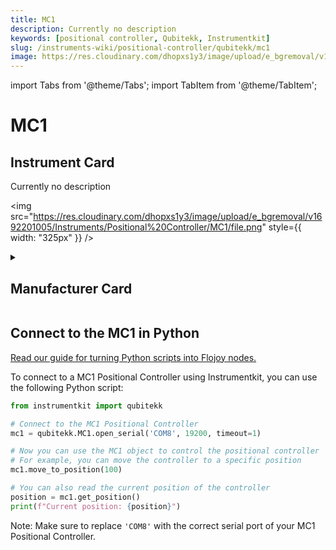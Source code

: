 ```yaml
---
title: MC1
description: Currently no description
keywords: [positional controller, Qubitekk, Instrumentkit]
slug: /instruments-wiki/positional-controller/qubitekk/mc1
image: https://res.cloudinary.com/dhopxs1y3/image/upload/e_bgremoval/v1692201005/Instruments/Positional%20Controller/MC1/file.png
---
```


import Tabs from '@theme/Tabs';
import TabItem from '@theme/TabItem';

# MC1

## Instrument Card

<div className="flex">

<div>

Currently no description

</div>

<img src="https://res.cloudinary.com/dhopxs1y3/image/upload/e_bgremoval/v1692201005/Instruments/Positional%20Controller/MC1/file.png" style={{ width: "325px" }} />

</div>

<details>
<summary><h2>Manufacturer Card</h2></summary>

<img src="https://res.cloudinary.com/dhopxs1y3/image/upload/e_bgremoval/v1692125997/Instruments/Vendor%20Logos/Qubitekk.png" style={{ width: "100%", objectFit: "cover" }} />

Qubitekk provides reliable products for generating, preparing, distributing, detecting, correlating and storing photonic qubits. The hardware that is needed to strengthen American leadership in quantum computing, communications, and sensing solutions is being developed and manufactured in San Diego County, CA. <a href="https://qubitekk.com/">Website</a>.

<ul>
  <li>Headquarters: Vista, California, United States</li>
  <li>Yearly Revenue (millions, USD): 5.0</li>
</ul>
</details>

## Connect to the MC1 in Python

[Read our guide for turning Python scripts into Flojoy nodes.](https://docs.flojoy.ai/custom-nodes/creating-custom-node/)


<Tabs>
<TabItem value="Instrumentkit" label="Instrumentkit">

To connect to a MC1 Positional Controller using Instrumentkit, you can use the following Python script:

```python
from instrumentkit import qubitekk

# Connect to the MC1 Positional Controller
mc1 = qubitekk.MC1.open_serial('COM8', 19200, timeout=1)

# Now you can use the MC1 object to control the positional controller
# For example, you can move the controller to a specific position
mc1.move_to_position(100)

# You can also read the current position of the controller
position = mc1.get_position()
print(f"Current position: {position}")
```

Note: Make sure to replace `'COM8'` with the correct serial port of your MC1 Positional Controller.

</TabItem>
</Tabs>